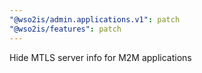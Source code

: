 ```yaml
---
"@wso2is/admin.applications.v1": patch
"@wso2is/features": patch
---
```


Hide MTLS server info for M2M applications
